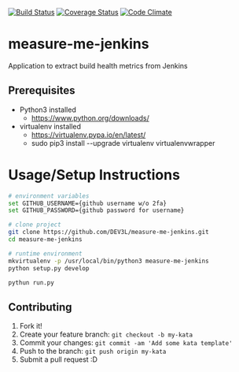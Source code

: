 [![Build Status](https://travis-ci.org/DEV3L/measure-me-jenkins.svg?branch=master)](https://travis-ci.org/DEV3L/measure-me-jenkins?branch=master)
[![Coverage Status](https://coveralls.io/repos/github/DEV3L/measure-me-jenkins/badge.svg?branch=master)](https://coveralls.io/github/DEV3L/measure-me-jenkins?branch=master)
[![Code Climate](https://codeclimate.com/github/DEV3L/measure-me-jenkins/badges/gpa.svg)](https://codeclimate.com/github/DEV3L/measure-me-jenkins)


# measure-me-jenkins

Application to extract build health metrics from Jenkins


## Prerequisites
* Python3 installed
    * <https://www.python.org/downloads/>
* virtualenv installed
    * <https://virtualenv.pypa.io/en/latest/>
    * sudo pip3 install --upgrade virtualenv virtualenvwrapper


# Usage/Setup Instructions
```bash
# environment variables
set GITHUB_USERNAME={github username w/o 2fa}
set GITHUB_PASSWORD={github password for username}

# clone project
git clone https://github.com/DEV3L/measure-me-jenkins.git
cd measure-me-jenkins

# runtime environment
mkvirtualenv -p /usr/local/bin/python3 measure-me-jenkins
python setup.py develop

pythun run.py

```


## Contributing

1. Fork it!
2. Create your feature branch: `git checkout -b my-kata`
3. Commit your changes: `git commit -am 'Add some kata template'`
4. Push to the branch: `git push origin my-kata`
5. Submit a pull request :D
